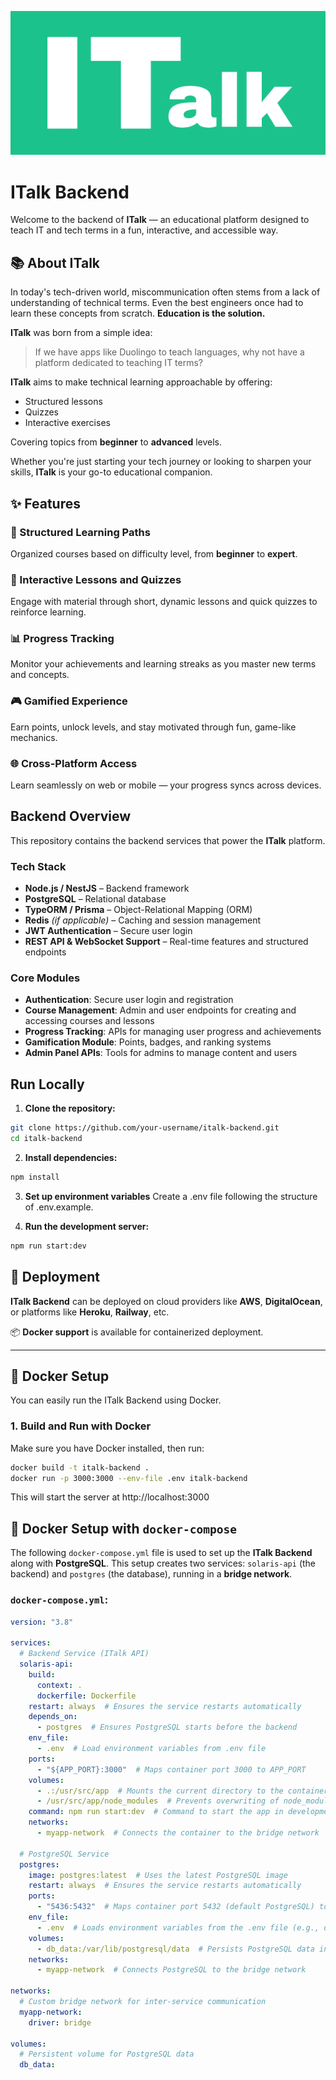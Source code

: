 ![ITalk Logo](/src/assets/logo.png)

# ITalk Backend

Welcome to the backend of **ITalk** — an educational platform designed to teach IT and tech terms in a fun, interactive, and accessible way.

## 📚 About ITalk

In today's tech-driven world, miscommunication often stems from a lack of understanding of technical terms. Even the best engineers once had to learn these concepts from scratch. **Education is the solution.**

**ITalk** was born from a simple idea:

> If we have apps like Duolingo to teach languages, why not have a platform dedicated to teaching IT terms?

**ITalk** aims to make technical learning approachable by offering:

- Structured lessons
- Quizzes
- Interactive exercises

Covering topics from **beginner** to **advanced** levels.

Whether you're just starting your tech journey or looking to sharpen your skills, **ITalk** is your go-to educational companion.

## ✨ Features

### 📘 Structured Learning Paths  
Organized courses based on difficulty level, from **beginner** to **expert**.

### 🧠 Interactive Lessons and Quizzes  
Engage with material through short, dynamic lessons and quick quizzes to reinforce learning.

### 📊 Progress Tracking  
Monitor your achievements and learning streaks as you master new terms and concepts.

### 🎮 Gamified Experience  
Earn points, unlock levels, and stay motivated through fun, game-like mechanics.

### 🌐 Cross-Platform Access  
Learn seamlessly on web or mobile — your progress syncs across devices.

## Backend Overview

This repository contains the backend services that power the **ITalk** platform.

### Tech Stack

- **Node.js / NestJS** – Backend framework  
- **PostgreSQL** – Relational database  
- **TypeORM / Prisma** – Object-Relational Mapping (ORM)  
- **Redis** *(if applicable)* – Caching and session management  
- **JWT Authentication** – Secure user login  
- **REST API & WebSocket Support** – Real-time features and structured endpoints

### Core Modules

- **Authentication**: Secure user login and registration  
- **Course Management**: Admin and user endpoints for creating and accessing courses and lessons  
- **Progress Tracking**: APIs for managing user progress and achievements  
- **Gamification Module**: Points, badges, and ranking systems  
- **Admin Panel APIs**: Tools for admins to manage content and users

## Run Locally

1. **Clone the repository:**

```bash
git clone https://github.com/your-username/italk-backend.git
cd italk-backend
```

2. **Install dependencies:**

```bash
npm install
```

3. **Set up environment variables**
Create a .env file following the structure of .env.example.

4. **Run the development server:**

```bash
npm run start:dev
```

## 🚀 Deployment

**ITalk Backend** can be deployed on cloud providers like **AWS**, **DigitalOcean**, or platforms like **Heroku**, **Railway**, etc.

📦 **Docker support** is available for containerized deployment.

---

## 🐳 Docker Setup

You can easily run the ITalk Backend using Docker.

### 1. Build and Run with Docker

Make sure you have Docker installed, then run:

```bash
docker build -t italk-backend .
docker run -p 3000:3000 --env-file .env italk-backend
```

This will start the server at http://localhost:3000

## 🐳 Docker Setup with `docker-compose`

The following `docker-compose.yml` file is used to set up the **ITalk Backend** along with **PostgreSQL**. This setup creates two services: `solaris-api` (the backend) and `postgres` (the database), running in a **bridge network**.

### `docker-compose.yml`:

```yaml
version: "3.8"

services:
  # Backend Service (ITalk API)
  solaris-api:
    build:
      context: .
      dockerfile: Dockerfile
    restart: always  # Ensures the service restarts automatically
    depends_on:
      - postgres  # Ensures PostgreSQL starts before the backend
    env_file:
      - .env  # Load environment variables from .env file
    ports:
      - "${APP_PORT}:3000"  # Maps container port 3000 to APP_PORT
    volumes:
      - .:/usr/src/app  # Mounts the current directory to the container for live reloading
      - /usr/src/app/node_modules  # Prevents overwriting of node_modules on host
    command: npm run start:dev  # Command to start the app in development mode
    networks:
      - myapp-network  # Connects the container to the bridge network
  
  # PostgreSQL Service
  postgres:
    image: postgres:latest  # Uses the latest PostgreSQL image
    restart: always  # Ensures the service restarts automatically
    ports:
      - "5436:5432"  # Maps container port 5432 (default PostgreSQL) to port 5436 on host
    env_file:
      - .env  # Loads environment variables from the .env file (e.g., database credentials)
    volumes:
      - db_data:/var/lib/postgresql/data  # Persists PostgreSQL data in a named volume
    networks:
      - myapp-network  # Connects PostgreSQL to the bridge network
  
networks:
  # Custom bridge network for inter-service communication
  myapp-network:
    driver: bridge

volumes:
  # Persistent volume for PostgreSQL data
  db_data:
